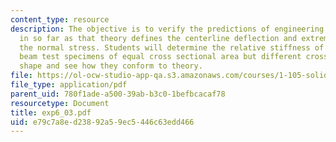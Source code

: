 ```yaml
---
content_type: resource
description: The objective is to verify the predictions of engineering beam theory
  in so far as that theory defines the centerline deflection and extreme values of
  the normal stress. Students will determine the relative stiffness of two aluminum
  beam test specimens of equal cross sectional area but different cross-sectional
  shape and see how they conform to theory.
file: https://ol-ocw-studio-app-qa.s3.amazonaws.com/courses/1-105-solid-mechanics-laboratory-fall-2003/e79c7a8ed23892a59ec5446c63edd466_exp6_03.pdf
file_type: application/pdf
parent_uid: 780f1ade-a500-39ab-b3c0-1befbcacaf78
resourcetype: Document
title: exp6_03.pdf
uid: e79c7a8e-d238-92a5-9ec5-446c63edd466
---
```


